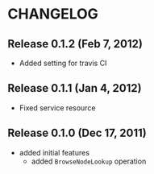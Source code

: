 CHANGELOG
=========

Release 0.1.2 (Feb 7, 2012)
---------------------------
* Added setting for travis CI

Release 0.1.1 (Jan 4, 2012)
---------------------------
* Fixed service resource

Release 0.1.0 (Dec 17, 2011)
----------------------------

* added initial features
    * added `BrowseNodeLookup` operation
